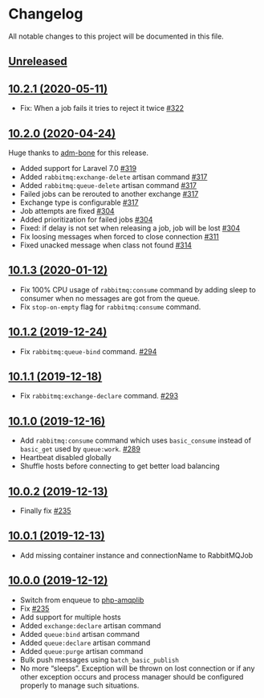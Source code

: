 # Changelog

All notable changes to this project will be documented in this file.

## [Unreleased](https://github.com/vyuldashev/laravel-queue-rabbitmq/compare/v10.2.1...master)

## [10.2.1 (2020-05-11)](https://github.com/vyuldashev/laravel-queue-rabbitmq/compare/v10.2.0...v10.2.1)

- Fix: When a job fails it tries to reject it twice [#322](https://github.com/vyuldashev/laravel-queue-rabbitmq/pull/322)

## [10.2.0 (2020-04-24)](https://github.com/vyuldashev/laravel-queue-rabbitmq/compare/v10.1.3...v10.2.0)

Huge thanks to [adm-bone](https://github.com/adm-bome) for this release.

- Added support for Laravel 7.0 [#319](https://github.com/vyuldashev/laravel-queue-rabbitmq/pull/319)
- Added `rabbitmq:exchange-delete` artisan command [#317](https://github.com/vyuldashev/laravel-queue-rabbitmq/pull/317)
- Added `rabbitmq:queue-delete` artisan command [#317](https://github.com/vyuldashev/laravel-queue-rabbitmq/pull/317)
- Failed jobs can be rerouted to another exchange [#317](https://github.com/vyuldashev/laravel-queue-rabbitmq/pull/317)
- Exchange type is configurable [#317](https://github.com/vyuldashev/laravel-queue-rabbitmq/pull/317)
- Job attempts are fixed [#304](https://github.com/vyuldashev/laravel-queue-rabbitmq/pull/304)
- Added prioritization for failed jobs [#304](https://github.com/vyuldashev/laravel-queue-rabbitmq/pull/304)
- Fixed: if delay is not set when releasing a job, job will be lost [#304](https://github.com/vyuldashev/laravel-queue-rabbitmq/pull/304)
- Fix loosing messages when forced to close connection [#311](https://github.com/vyuldashev/laravel-queue-rabbitmq/pull/311)
- Fixed unacked message when class not found [#314](https://github.com/vyuldashev/laravel-queue-rabbitmq/pull/314)

## [10.1.3 (2020-01-12)](https://github.com/vyuldashev/laravel-queue-rabbitmq/compare/v10.1.2...v10.1.3)

- Fix 100% CPU usage of `rabbitmq:consume` command by adding sleep to consumer when no messages are got from the queue.
- Fix `stop-on-empty` flag for `rabbitmq:consume` command.

## [10.1.2 (2019-12-24)](https://github.com/vyuldashev/laravel-queue-rabbitmq/compare/v10.1.1...v10.1.2)

- Fix `rabbitmq:queue-bind` command. [#294](https://github.com/vyuldashev/laravel-queue-rabbitmq/pull/294)

## [10.1.1 (2019-12-18)](https://github.com/vyuldashev/laravel-queue-rabbitmq/compare/v10.1.0...v10.1.1)

- Fix `rabbitmq:exchange-declare` command. [#293](https://github.com/vyuldashev/laravel-queue-rabbitmq/pull/293)

## [10.1.0 (2019-12-16)](https://github.com/vyuldashev/laravel-queue-rabbitmq/compare/v10.0.2...v10.1.0)

- Add `rabbitmq:consume` command which uses `basic_consume` instead of `basic_get` used by `queue:work`. [#289](https://github.com/vyuldashev/laravel-queue-rabbitmq/pull/289)
- Heartbeat disabled globally
- Shuffle hosts before connecting to get better load balancing

## [10.0.2 (2019-12-13)](https://github.com/vyuldashev/laravel-queue-rabbitmq/compare/v10.0.1...v10.0.2)

- Finally fix [#235](https://github.com/vyuldashev/laravel-queue-rabbitmq/issues/235)

## [10.0.1 (2019-12-13)](https://github.com/vyuldashev/laravel-queue-rabbitmq/compare/v10.0.0...v10.0.1)

- Add missing container instance and connectionName to RabbitMQJob

## [10.0.0 (2019-12-12)](https://github.com/vyuldashev/laravel-queue-rabbitmq/compare/v9.0...v10.0.0)

- Switch from enqueue to [php-amqplib](https://github.com/php-amqplib/php-amqplib)
- Fix [#235](https://github.com/vyuldashev/laravel-queue-rabbitmq/issues/235)
- Add support for multiple hosts
- Added `exchange:declare` artisan command
- Added `queue:bind` artisan command
- Added `queue:declare` artisan command
- Added `queue:purge` artisan command
- Bulk push messages using `batch_basic_publish`
- No more “sleeps”. Exception will be thrown on lost connection or if any other exception occurs and process manager should be configured properly to manage such situations.
